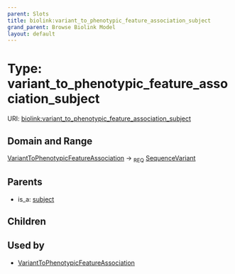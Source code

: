 ```yaml
---
parent: Slots
title: biolink:variant_to_phenotypic_feature_association_subject
grand_parent: Browse Biolink Model
layout: default
---
```


# Type: variant_to_phenotypic_feature_association_subject




URI: [biolink:variant_to_phenotypic_feature_association_subject](https://w3id.org/biolink/vocab/variant_to_phenotypic_feature_association_subject)

## Domain and Range

[VariantToPhenotypicFeatureAssociation](VariantToPhenotypicFeatureAssociation.md) ->  <sub>REQ</sub> [SequenceVariant](SequenceVariant.md)

## Parents

 *  is_a: [subject](subject.md)

## Children


## Used by

 * [VariantToPhenotypicFeatureAssociation](VariantToPhenotypicFeatureAssociation.md)

